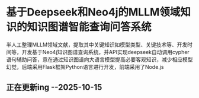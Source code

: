 # 基于Deepseek和Neo4j的MLLM领域知识的知识图谱智能查询问答系统
半人工整理MLLM领域文献，提取其中关键知识如模型类型、关键技术等、开发时间等，开发基于Neo4j知识图谱查询系统，并API实现deepseek自动调用cypher语句辅助问答，意在通过知识图谱向大语言模型提高必要客观知识，减少相应模型幻觉，后端采用Flask框架Python语言进行开发，前端采用了Node.js



## 正在更新ing --2025-10-15
